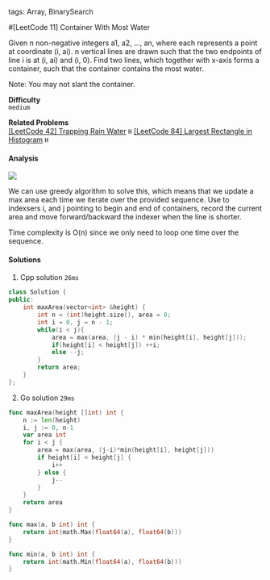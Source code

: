 tags: Array, BinarySearch

#[LeetCode 11] Container With Most Water

Given n non-negative integers a1, a2, ..., an, where each represents a point at coordinate (i, ai). 
n vertical lines are drawn such that the two endpoints of line i is at (i, ai) and (i, 0). 
Find two lines, which together with x-axis forms a container, such that the container contains the most water.

Note: You may not slant the container.

**Difficulty**  
`medium`

**Related Problems**  
[[LeetCode 42] Trapping Rain Water]() `H`
[[LeetCode 84] Largest Rectangle in Histogram]() `H`

#### Analysis  
![](http://o8chcdh8l.bkt.clouddn.com/markdown/img/1476671623570.png)

We can use greedy algorithm to solve this, which means that we update a max area each time we iterate over the provided sequence. 
Use to indexsers i, and j pointing to begin and end of containers, record the current area and move forward/backward the indexer when the line is shorter. 

Time complexity is O(n) since we only need to loop one time over the sequence.

#### Solutions

1. Cpp solution `26ms`

```cpp
class Solution {
public:
    int maxArea(vector<int> &height) {
        int n = (int)height.size(), area = 0;
        int i = 0, j = n - 1;
        while(i < j){
            area = max(area, (j - i) * min(height[i], height[j]));
            if(height[i] < height[j]) ++i;
            else --j;
        }
        return area;
    }
};
```

2. Go solution `29ms`

```go
func maxArea(height []int) int {
    n := len(height)
    i, j := 0, n-1
    var area int
    for i < j {
        area = max(area, (j-i)*min(height[i], height[j]))
        if height[i] < height[j] {
            i++
        } else {
            j--
        }
    }
    return area
}

func max(a, b int) int {
    return int(math.Max(float64(a), float64(b)))
}

func min(a, b int) int {
    return int(math.Min(float64(a), float64(b)))
}
```